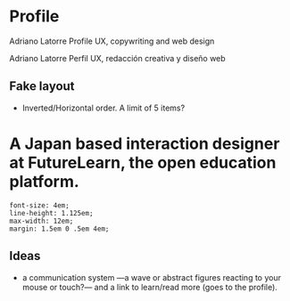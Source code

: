
# Profile

Adriano Latorre    Profile    UX, copywriting and web design

Adriano Latorre  Perfil  UX, redacción creativa y diseño web




## Fake layout

+ Inverted/Horizontal order. A limit of 5 items?

<h1>A Japan based interaction designer at FutureLearn, the open education platform.</h1>

	font-size: 4em;
	line-height: 1.125em;
	max-width: 12em;
	margin: 1.5em 0 .5em 4em;


## Ideas

+ a communication system —a wave or abstract figures reacting to your mouse or touch?— and a link to learn/read more (goes to the profile).

